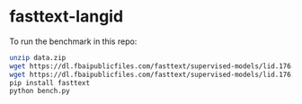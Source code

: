 # fasttext-langid

To run the benchmark in this repo:

```bash
unzip data.zip
wget https://dl.fbaipublicfiles.com/fasttext/supervised-models/lid.176.bin
wget https://dl.fbaipublicfiles.com/fasttext/supervised-models/lid.176.ftz
pip install fasttext
python bench.py
```
